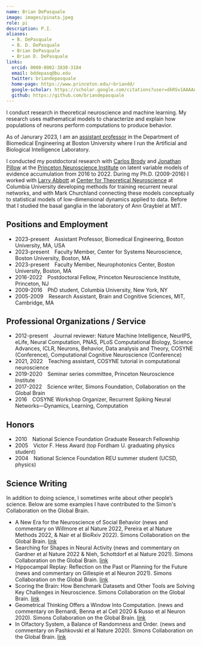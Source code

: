 ```yaml
---
name: Brian DePasquale
image: images/pinata.jpeg
role: pi
description: P.I.
aliases:
  - B. DePasquale
  - B. D. DePasquale
  - Brian DePasquale
  - Brian D. DePasquale
links:
  orcid: 0000-0002-3830-3184
  email: bddepasq@bu.edu
  twitter: briandepasquale
  home-page: https://www.princeton.edu/~briandd/
  google-scholar: https://scholar.google.com/citations?user=dkRSv1AAAAAJ&hl=en
  github: https://github.com/briandepasquale
---
```


I conduct research in theoretical neuroscience and machine learning. My research uses mathematical models to characterize and explain how populations of neurons perform computations to produce behavior. 

As of Janurary 2023, I am an [assistant professor](https://www.bu.edu/eng/profile/brian-depasquale-ph-d/) in the Department of Biomedical Engineering at Boston University where I run the Artificial and Biological Intelligence Laboratory.

I conducted my postdoctoral research with [Carlos Brody](http://brodylab.org/) and [Jonathan Pillow](http://pillowlab.princeton.edu/jpillow/) at the [Princeton Neuroscience Institute](https://pni.princeton.edu/) on latent variable models of evidence accumulation from 2016 to 2022. During my Ph.D. (2009-2016) I worked with [Larry Abbott](http://www.columbia.edu/cu/neurotheory/Larry/) at [Center for Theoretical Neuroscience](https://ctn.zuckermaninstitute.columbia.edu/) at Columbia University developing methods for training recurrent neural networks, and with Mark Churchland connecting these models conceptually to statistical models of low-dimensional dynamics applied to data. Before that I studied the basal ganglia in the laboratory of Ann Graybiel at MIT.

## Positions and Employment 

- 2023-present&emsp;Assistant Professor, Biomedical Engineering, Boston University, MA, USA
- 2023-present&emsp;Faculty Member, Center for Systems Neuroscience, Boston University, Boston, MA
- 2023-present&emsp;Faculty Member, Neurophotonics Center, Boston University, Boston, MA
- 2016-2022&emsp;Postdoctoral Fellow, Princeton Neuroscience Institute, Princeton, NJ
- 2009-2016&emsp;PhD student, Columbia University, New York, NY
- 2005-2009&emsp;Research Assistant, Brain and Cognitive Sciences, MIT, Cambridge, MA

## Professional Organizations / Service 

- 2012-present&emsp;Journal reviewer: Nature Machine Intelligence, NeurIPS, eLife, Neural Computation, PNAS, PLoS Computational Biology, Science Advances, ICLR, Neurons, Behavior, Data analysis and Theory, COSYNE (Conference), Computational Cognitive Neuroscience (Conference)
- 2021, 2022&emsp;Teaching assistant, COSYNE tutorial in computational neuroscience
- 2019-2020&emsp;Seminar series committee, Princeton Neuroscience Institute
- 2017-2022&emsp;Science writer, Simons Foundation, Collaboration on the Global Brain 
- 2016&emsp;COSYNE Workshop Organizer, Recurrent Spiking Neural Networks—Dynamics, Learning, Computation

## Honors

- 2010&emsp;National Science Foundation Graduate Research Fellowship
- 2005&emsp;Victor F. Hess Award (top Fordham U. graduating physics student)
- 2004&emsp;National Science Foundation REU summer student (UCSD, physics)

## Science Writing

In addition to doing science, I sometimes write about other people’s science. Below are some examples I have contributed to the Simon's Collaboration on the Global Brain. 

- A New Era for the Neuroscience of Social Behavior (news and commentary on Willmore et al Nature 2022, Pereira et al Nature Methods 2022, & Nair et al BioRxiv 2022). Simons Collaboration on the Global Brain. [link](https://www.simonsfoundation.org/2022/12/15/a-new-era-for-the-neuroscience-of-social-behavior/)
- Searching for Shapes in Neural Activity (news and commentary on Gardner et al Nature 2022 & Nieh, Schottdorf et al Nature 2021). Simons Collaboration on the Global Brain. [link](https://www.simonsfoundation.org/2022/04/28/searching-for-shapes-in-neural-activity/)
- Hippocampal Replay: Reflection on the Past or Planning for the Future (news and commentary on Gillespie et al Neuron 2021). Simons Collaboration on the Global Brain. [link](https://www.simonsfoundation.org/2021/11/30/hippocampal-replay-reflection-on-the-past-or-planning-for-the-future/)
- Scoring the Brain: How Benchmark Datasets and Other Tools are Solving Key Challenges in Neuroscience. Simons Collaboration on the Global Brain. [link](https://www.simonsfoundation.org/2021/08/25/scoring-the-brain-how-benchmark-datasets-and-other-tools-are-solving-key-challenges-in-neuroscience/)
- Geometrical Thinking Offers a Window Into Computation. (news and commentary on Bernardi, Benna et al Cell 2020 & Russo et al Neuron 2020). Simons Collaboration on the Global Brain. [link](https://www.simonsfoundation.org/2021/04/07/geometrical-thinking-offers-a-window-into-computation/)
- In Olfactory System, a Balance of Randomness and Order. (news and commentary on Pashkovski et al Nature 2020). Simons Collaboration on the Global Brain. [link](https://www.simonsfoundation.org/2020/10/20/in-olfactory-system-a-balance-of-randomness-and-order/)
